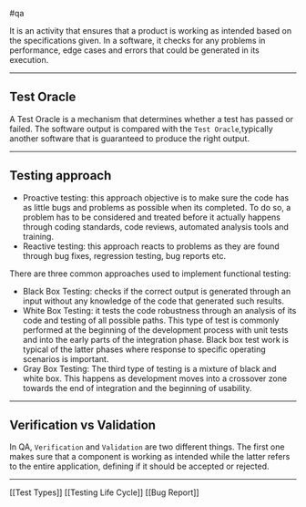 #qa

It is an activity that ensures that a product is working as intended based on the specifications given. In a software, it checks for any problems in performance, edge cases and errors that could be generated in its execution.

-------------------
## Test Oracle

A Test Oracle is a mechanism that determines whether a test has passed or failed. The software output is compared with the `Test Oracle`,typically another software that is guaranteed to produce the right output.

------------------------

## Testing approach

- Proactive testing: this approach objective is to make sure the code has as little bugs and problems as possible when its completed. To do so, a problem has to be considered and treated before it actually happens through coding standards, code reviews, automated analysis tools and training.
- Reactive testing: this approach reacts to problems as they are found through bug fixes, regression testing, bug reports etc.

There are three common approaches used to implement functional testing:

- Black Box Testing: checks if the correct output is generated through an input without any knowledge of the code that generated such results.
- White Box Testing: it tests the code robustness through an analysis of its code and testing of all possible paths. This type of test is commonly performed at the beginning of the development process with unit tests and into the early parts of the integration phase. Black box test work is typical of the latter phases where response to specific operating scenarios is important.
- Gray Box Testing: The third type of testing is a mixture of black and white box. This happens as development moves into a crossover zone towards the end of integration and the beginning of usability.

--------------------
## Verification vs Validation

In QA, `Verification` and `Validation` are two different things. The first one makes sure that a component is working as intended while the latter refers to the entire application, defining if it should be accepted or rejected.

--------------------

[[Test Types]]
[[Testing Life Cycle]]
[[Bug Report]]
